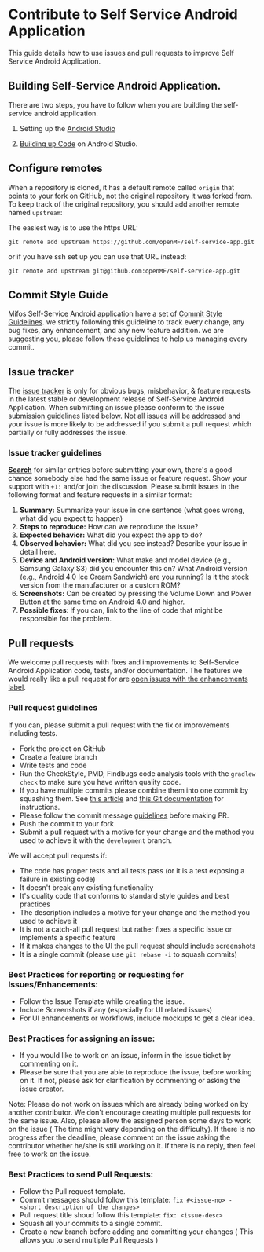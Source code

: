 # Contribute to Self Service Android Application

This guide details how to use issues and pull requests to improve Self Service Android Application.

## Building Self-Service Android Application.

There are two steps, you have to follow when you are building the self-service android application.

1. Setting up the [Android Studio](https://github.com/openMF/self-service-app/wiki/Android-Studio-Setup)

2. [Building up Code](https://github.com/openMF/self-service-app/wiki/Building-up-Code) on Android Studio.

## Configure remotes

When a repository is cloned, it has a default remote called `origin` that points to your fork on GitHub, not the original repository it was forked from. To keep track of the original repository, you should add another remote named `upstream`:

The easiest way is to use the https URL:

`git remote add upstream https://github.com/openMF/self-service-app.git`

or if you have ssh set up you can use that URL instead:

`git remote add upstream git@github.com:openMF/self-service-app.git`

## Commit Style Guide

 Mifos Self-Service Android application have a set of [Commit Style Guidelines](https://github.com/openMF/self-service-app/wiki/Commit-Style-Guide). we strictly following this guideline to track every change, any bug fixes, any enhancement, and any new feature addition. we are suggesting you, please follow these guidelines to help us managing every commit.

## Issue tracker

The [issue tracker](https://github.com/openMF/self-service-app/issues) is only for obvious bugs, misbehavior, & feature requests in the latest stable or development release of Self-Service Android Application. When submitting an issue please conform to the issue submission guidelines listed below. Not all issues will be addressed and your issue is more likely to be addressed if you submit a pull request which partially or fully addresses the issue.

### Issue tracker guidelines

**[Search](https://github.com/openMF/self-service-app/search?q=&ref=cmdform&type=Issues)** for similar entries before submitting your own, there's a good chance somebody else had the same issue or feature request. Show your support with `+1:` and/or join the discussion. Please submit issues in the following format and feature requests in a similar format:

1. **Summary:** Summarize your issue in one sentence (what goes wrong, what did you expect to happen)
2. **Steps to reproduce:** How can we reproduce the issue?
3. **Expected behavior:** What did you expect the app to do?
4. **Observed behavior:** What did you see instead?  Describe your issue in detail here.
5. **Device and Android version:** What make and model device (e.g., Samsung Galaxy S3) did you encounter this on?  What Android version (e.g., Android 4.0 Ice Cream Sandwich) are you running?  Is it the stock version from the manufacturer or a custom ROM?
5. **Screenshots:** Can be created by pressing the Volume Down and Power Button at the same time on Android 4.0 and higher.
6. **Possible fixes**: If you can, link to the line of code that might be responsible for the problem.

## Pull requests

We welcome pull requests with fixes and improvements to Self-Service Android Application code, tests, and/or documentation. The features we would really like a pull request for are [open issues with the enhancements label](https://github.com/openMF/self-service-app/issues?labels=enhancement&page=1&state=open).

### Pull request guidelines

If you can, please submit a pull request with the fix or improvements including tests.

* Fork the project on GitHub 
* Create a feature branch
* Write tests and code
* Run the CheckStyle, PMD, Findbugs code analysis tools with the `gradlew check` to make sure you have written quality code.
* If you have multiple commits please combine them into one commit by squashing them.  See [this article](http://eli.thegreenplace.net/2014/02/19/squashing-github-pull-requests-into-a-single-commit) and [this Git documentation](http://git-scm.com/book/en/Git-Tools-Rewriting-History#Squashing-Commits) for instructions.
* Please follow the commit message [guidelines](https://github.com/openMF/self-service-app/wiki/Commit-Style-Guide) before making PR.
* Push the commit to your fork
* Submit a pull request with a motive for your change and the method you used to achieve it with the `development` branch.

We will accept pull requests if:

* The code has proper tests and all tests pass (or it is a test exposing a failure in existing code)
* It doesn't break any existing functionality
* It's quality code that conforms to standard style guides and best practices
* The description includes a motive for your change and the method you used to achieve it
* It is not a catch-all pull request but rather fixes a specific issue or implements a specific feature
* If it makes changes to the UI the pull request should include screenshots
* It is a single commit (please use `git rebase -i` to squash commits)

### Best Practices for reporting or requesting for Issues/Enhancements:
  - Follow the Issue Template while creating the issue.
  - Include Screenshots if any (especially for UI related issues)
  - For UI enhancements or workflows, include mockups to get a clear idea.

### Best Practices for assigning an issue:
- If you would like to work on an issue, inform in the issue ticket by commenting on it.
- Please be sure that you are able to reproduce the issue, before working on it. If not, please ask for clarification by commenting or asking the issue creator.

Note: Please do not work on issues which are already being worked on by another contributor. We don't encourage creating multiple pull requests for the same issue. Also, please allow the assigned person some days to work on the issue ( The time might vary depending on the difficulty). If there is no progress after the deadline, please comment on the issue asking the contributor whether he/she is still working on it. If there is no reply, then feel free to work on the issue.


### Best Practices to send Pull Requests:
  - Follow the Pull request template.
  - Commit messages should follow this template: `fix #<issue-no> - <short description of the changes>`
  - Pull request title shoud follow this template: `fix: <issue-desc>`
  - Squash all your commits to a single commit.
  - Create a new branch before adding and committing your changes ( This allows you to send multiple Pull Requests )
